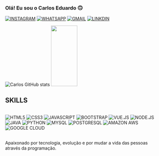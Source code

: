 ### Olá! Eu sou o Carlos Eduardo 🙃

[![INSTAGRAM](https://img.shields.io/badge/Instagram-E4405F?style=for-the-badge&logo=instagram&logoColor=white)](https://www.instagram.com/carlos_eduardo_t.i?utm_source=ig_web_button_share_sheet&igsh=ZDNlZDc0MzIxNw==)
[![WHATSAPP](https://img.shields.io/badge/WhatsApp-25D366?style=for-the-badge&logo=whatsapp&logoColor=white)](https://web.whatsapp.com/)
[![GMAIL](https://img.shields.io/badge/Gmail-D14836?style=for-the-badge&logo=gmail&logoColor=white)](c3eslima@gmail.com)
[![LINKDIN](https://img.shields.io/badge/LinkedIn-0077B5?style=for-the-badge&logo=linkedin&logoColor=white)](https://www.linkedin.com/in/carlos-eduardo-s-lima-2347ab2b3)

![Carlos GitHub stats](https://github-readme-stats.vercel.app/api?username=cadu06&theme=jolly&show_icons=true)
<img width="41%" height="195px" src="https://github-readme-stats.vercel.app/api/top-langs/?username=cadu06&layout=compact&hide_border=true&title_color=fff&text_color=ffff&bg_color=0d1117" />

## SKILLS

<div style="display: inline_block"><br />
  <img aling="center" alt="HTML5" src="https://img.shields.io/badge/HTML5-E34F26?style=for-the-badge&logo=html5&logoColor=white" />
  <img aling="center" alt="CSS3" src="https://img.shields.io/badge/CSS3-1572B6?style=for-the-badge&logo=css3&logoColor=white" />
  <img aling="center" alt="JAVASCRIPT" src="https://img.shields.io/badge/JavaScript-323330?style=for-the-badge&logo=javascript&logoColor=F7DF1E" />
  <img aling="center" alt="BOOTSTRAP" src="https://img.shields.io/badge/Bootstrap-563D7C?style=for-the-badge&logo=bootstrap&logoColor=white" />
  <img aling="center" alt="VUE.JS" src="https://img.shields.io/badge/Vue.js-35495E?style=for-the-badge&logo=vue.js&logoColor=4FC08D" />
  <img aling="center" alt="NODE.JS" src="https://img.shields.io/badge/Node.js-43853D?style=for-the-badge&logo=node.js&logoColor=white" />
  <img aling="center" alt="JAVA" src="https://img.shields.io/badge/Java-ED8B00?style=for-the-badge&logo=openjdk&logoColor=white" />
  <img aling="center" alt="PYTHON" src="https://img.shields.io/badge/Python-14354C?style=for-the-badge&logo=python&logoColor=white" />
  <img aling="center" alt="MYSQL" src="https://img.shields.io/badge/MySQL-00000F?style=for-the-badge&logo=mysql&logoColor=white" />
  <img aling="center" alt="POSTGRESQL" src="https://img.shields.io/badge/PostgreSQL-316192?style=for-the-badge&logo=postgresql&logoColor=white" />
  <img aling="center" alt="AMAZON AWS" src="https://img.shields.io/badge/Amazon_AWS-232F3E?style=for-the-badge&logo=amazon-aws&logoColor=white" />
  <img aling="center" alt="GOOGLE CLOUD" src="https://img.shields.io/badge/Google_Cloud-4285F4?style=for-the-badge&logo=google-cloud&logoColor=white" />
</div><br />

Apaixonado por tecnologia, evolução e por mudar a vida das pessoas através da programação.
